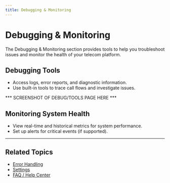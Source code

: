 ```yaml
---
title: Debugging & Monitoring
---
```


# Debugging & Monitoring

The Debugging & Monitoring section provides tools to help you troubleshoot issues and monitor the health of your telecom platform.

## Debugging Tools
- Access logs, error reports, and diagnostic information.
- Use built-in tools to trace call flows and investigate issues.

*** SCREENSHOT OF DEBUG/TOOLS PAGE HERE ***

## Monitoring System Health
- View real-time and historical metrics for system performance.
- Set up alerts for critical events (if supported).

---

## Related Topics
- [Error Handling](./error-handling.md)
- [Settings](./settings.md)
- [FAQ / Help Center](./faq.md) 